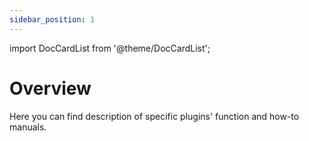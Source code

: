 ```yaml
---
sidebar_position: 1
---
```


import DocCardList from '@theme/DocCardList';

# Overview

Here you can find description of specific plugins' function and how-to manuals.

<DocCardList />
